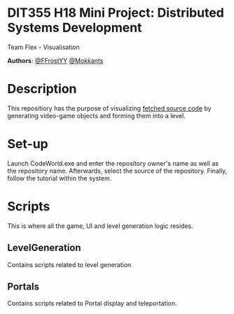 # DIT355 H18 Mini Project: Distributed Systems Development

Team Flex - Visualisation

**Authors**:
[@FFrostYY](https://github.com/FFrostYY)
[@Mokkants](https://github.com/Mokkants)

# Description

This repositiory has the purpose of visualizing [fetched source code](https://github.com/olivermanzi/code-world-parser) by generating video-game objects and forming them into a level.

# Set-up
Launch CodeWorld.exe and enter the repository owner's name as well as the repository name. Afterwards, select the source of the repository. Finally, follow the tutorial within the system.


# Scripts

This is where all the game, UI and level generation logic resides.

## LevelGeneration
Contains scripts related to level generation

## Portals
Contains scripts related to Portal display and teleportation.
